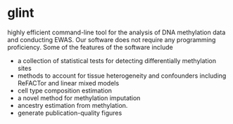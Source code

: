 # glint
highly efficient command-line tool for the analysis of DNA methylation data and conducting EWAS. Our software does not require any programming proficiency.
Some of the features of the software include
 - a collection of statistical tests for detecting differentially methylation sites
 - methods to account for tissue heterogeneity and confounders including ReFACTor and linear mixed models
 - cell type composition estimation
 - a novel method for methylation imputation 
 - ancestry estimation from methylation. 
 - generate publication-quality figures
